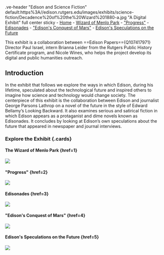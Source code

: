 .ve-header "Edison and Science Fiction" default:https%3A//edison.rutgers.edu/images/exhibits/science-fiction/Decadence%20of%20the%20Wizard%201880-a.jpg "A Digital Exhibit" full center sticky
    - [Home](/)
    - [Wizard of Menlo Park](/1)
    - ["Progress"](/2)
    - [Edisonades](/3)
    - ["Edison's Conquest of Mars"](/4)
    - [Edison's Speculations on the Future](/5)

This exhibit is a collaboration between ==Edison Papers=={Q107417971} Director Paul Israel, intern Brianna Leider from the Rutgers Public History Certificate program, and Nicole Wines, who helps the project develop its digital and public humanities outreach.

## Introduction 

In the exhibit that follows we explore the ways in which Edison, during his lifetime, speculated about the technological future and inspired others to imagine how science and technology would change society.  The centerpiece of this exhibit is the collaboration between Edison and journalist George Parsons Lathrop on a novel of the future in the style of Edward Bellamy’s Looking Backward.  It also examines serious and satirical fiction  in which Edison appears as a protaganist and dime novels known as Edisonades.  It concludes by looking at Edison’s own speculations about the future that appeared in newspaper and journal interviews.

### Explore the Exhibit {.cards}

#### The Wizard of Menlo Park {href=1}

![](https://edison.rutgers.edu/images/sci-fi/sci-fi-wizard03.jpeg)

#### "Progress" {href=2}

![](https://edison.rutgers.edu/images/exhibits/science-fiction/ex0755.jpg)

#### Edisonades {href=3}

![](https://edison.rutgers.edu/images/exhibits/science-fiction/TAE%20Jr.%20Electric%20Sea%20Spider.jpg)

#### "Edison's Conquest of Mars" {href=4}

![](https://edison.rutgers.edu/images/exhibits/science-fiction/Edisons%20Conquest%20of%20Mars_serviss.jpg)

#### Edison's Speculations on the Future {href=5}

![](https://edison.rutgers.edu/images/sci-fi/scifi-future04.jpeg)